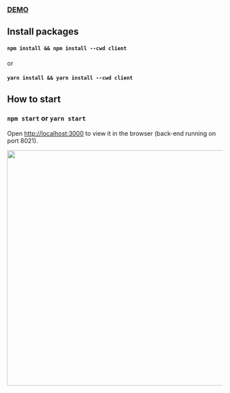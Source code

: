 ### <a href="https://3cay.hiepnguyen.site/">DEMO</a>

## Install packages
#### `npm install && npm install --cwd client` 
or
####  `yarn install && yarn install --cwd client`

## How to start
### `npm start` or `yarn start`
Open [http://localhost:3000](http://localhost:3000) to view it in the browser (back-end running on port 8021).

<p align="center">
  <img width="550" src="https://i.ibb.co/GTW7g6S/Screenshot-20220227-201733.png"/>
</p>
